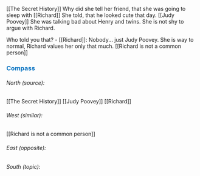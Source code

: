 
[[The Secret History]] 
Why did she tell her friend, that she was going to sleep with [[Richard]]
She told, that he looked cute that day. [[Judy Poovey]]
She was talking bad about Henry and twins. She is not shy to argue with Richard.

Who told you that? - [[Richard]]: Nobody... just Judy Poovey. She is way to normal, Richard values her only that much. [[Richard is not a common person]]





### <span style="color:#0070c0">Compass</span>
###### North (source):
[[The Secret History]]
[[Judy Poovey]]
[[Richard]]

###### West (similar):
[[Richard is not a common person]]

###### East (opposite):


###### South (topic):


